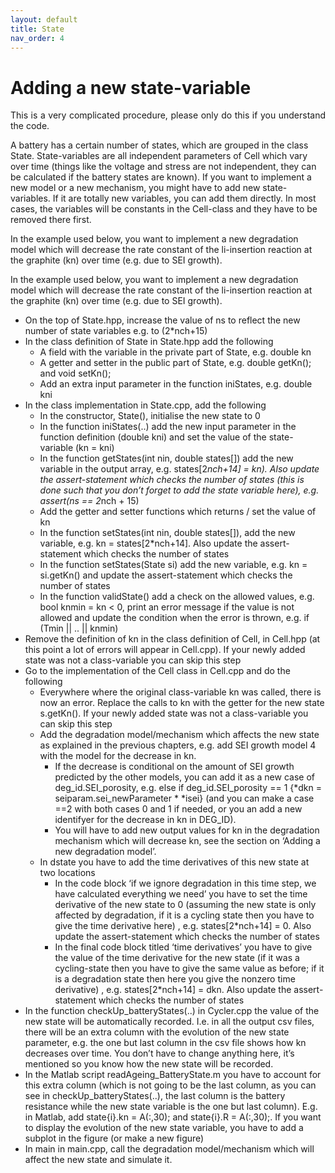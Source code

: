 ```yaml
---
layout: default
title: State
nav_order: 4
---
```



# Adding a new state-variable

<p style='text-align: justify;'>
This is a very complicated procedure, please only do this if you understand the code.

A battery has a certain number of states, which are grouped in the class State. State-variables are all independent parameters of Cell which vary over time (things like the voltage and stress are not independent, they can be calculated if the battery states are known). If you want to implement a new model or a new mechanism, you might have to add new state-variables. If it are totally new variables, you can add them directly. In most cases, the variables will be constants in the Cell-class and they have to be removed there first.

In the example used below, you want to implement a new degradation model which will decrease the rate constant of the li-insertion reaction at the graphite (kn) over time (e.g. due to SEI growth).
</p>

In the example used below, you want to implement a new degradation model which will decrease the rate constant of the li-insertion reaction at the graphite (kn) over time (e.g. due to SEI growth).
- On the top of State.hpp, increase the value of ns to reflect the new number of state variables e.g. to (2*nch+15)
- In the class definition of State in State.hpp add the following
    - A field with the variable in the private part of State, e.g. double kn
    - A getter and setter in the public part of State, e.g. double getKn(); and void setKn();
    - Add an extra input parameter in the function iniStates, e.g. double kni
- In the class implementation in State.cpp, add the following
    - In the constructor, State(), initialise the new state to 0
    - In the function iniStates(..) add the new input parameter in the function definition (double kni) and set the value of the state-variable (kn = kni)
    - In the function getStates(int nin, double states[]) add the new variable in the output array, e.g. states[2*nch+14] = kn). Also update the assert-statement which checks the number of states (this is done such that you don’t forget to add the state variable here), e.g. assert(ns == 2*nch + 15)
    - Add the getter and setter functions which returns / set the value of kn
    - In the function setStates(int nin, double states[]), add the new variable, e.g. kn = states[2*nch+14]. Also update the assert-statement which checks the number of states
    - In the function setStates(State si) add the new variable, e.g. kn = si.getKn() and update the assert-statement which checks the number of states
    - In the function validState() add a check on the allowed values, e.g. bool knmin = kn < 0, print an error message if the value is not allowed and update the condition when the error is thrown, e.g. if (Tmin || .. || knmin)
- Remove the definition of kn in the class definition of Cell, in Cell.hpp (at this point a lot of errors will appear in Cell.cpp). If your newly added state was not a class-variable you can skip this step
- Go to the implementation of the Cell class in Cell.cpp and do the following
    - Everywhere where the original class-variable kn was called, there is now an error. Replace the calls to kn with the getter for the new state s.getKn(). If your newly added state was not a class-variable you can skip this step
    - Add the degradation model/mechanism which affects the new state as explained in the previous chapters, e.g. add SEI growth model 4 with the model for the decrease in kn.
        - If the decrease is conditional on the amount of SEI growth predicted by the other models, you can add it as a new case of deg_id.SEI_porosity, e.g. else if deg_id.SEI_porosity == 1 {*dkn = seiparam.sei_newParameter * *isei} (and you can make a case ==2 with both cases 0 and 1 if needed, or you an add a new identifyer for the decrease in kn in DEG_ID).
        - You will have to add new output values for kn in the degradation mechanism which will decrease kn, see the section on ‘Adding a new degradation model’.
    - In dstate you have to add the time derivatives of this new state at two locations
        - In the code block ‘if we ignore degradation in this time step, we have calculated everything we need’ you have to set the time derivative of the new state to 0 (assuming the new state is only affected by degradation, if it is a cycling state then you have to give the time derivative here) , e.g. states[2*nch+14] = 0. Also update the assert-statement which checks the number of states
        - In the final code block titled ‘time derivatives’ you have to give the value of the time derivative for the new state (if it was a cycling-state then you have to give the same value as before; if it is a degradation state then here you give the nonzero time derivative) , e.g. states[2*nch+14] = dkn. Also update the assert-statement which checks the number of states
- In the function checkUp_batteryStates(..) in Cycler.cpp the value of the new state will be automatically recorded. I.e. in all the output csv files, there will be an extra column with the evolution of the new state parameter, e.g. the one but last column in the csv file shows how kn decreases over time. You don’t have to change anything here, it’s mentioned so you know how the new state will be recorded.
- In the Matlab script readAgeing_BatteryState.m you have to account for this extra column (which is not going to be the last column, as you can see in checkUp_batteryStates(..), the last column is the battery resistance while the new state variable is the one but last column). E.g. in Matlab, add state{i}.kn = A(:,30); and state{i}.R = A(:,30);. If you want to display the evolution of the new state variable, you have to add a subplot in the figure (or make a new figure)
- In main in main.cpp, call the degradation model/mechanism which will affect the new state and simulate it.